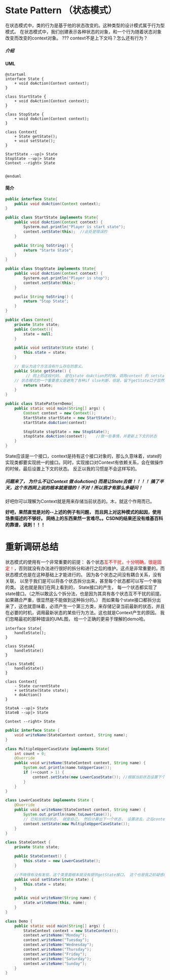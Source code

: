 # State Pattern （状态模式）
在状态模式中，类的行为是基于他的状态改变的。这种类型的设计模式属于行为型模式。
在状态模式中，我们创建表示各种状态的对象，和一个行为随着状态对象改变而改变的context对象。
??? context不是上下文吗？怎么还有行为？
##### 介绍

#### UML
```puml
@startuml
interface State {
    + void doAction(Context context);
}

class StartState {
    + void doAction(Context context);
} 

class StopState {
    + void doAction(Context context);
}

class Context{
    + State getState();
    + void setState();
}

StartState --up|> State
StopState --up|> State
Context --right> State


@enduml
```
#### 简介


```java
public interface State{
    public void doAction(Context context);
}
```

```java
public class StartState implements State{
    public void doAction(Context context) {
        Systerm.out.println("Player is start state");
        context.setState(this);  //此处是错误的
    }

    public String toString() {
        return "Starte State";
    }
}
```

```java
public class StopState implements State{
    public void doAction(Context context) {
        Systerm.out.println("Player is stop");
        context.setState(this);
    }

    puclic String toString() {
        return "Stop State";
    }
}
```

```java
public class Context{
    private State state;
    public Context(){
        state = null;
    }

    public void setState(State state) {
        this.state = state;
    }

    // 我认为这个方法没有什么存在的意义。
    public State getState() {
         // 网上的这段代码， 是在state doAction的时候，调用context 的 setstate， 也就是做完了最重要的操作之后再setState的。那么这样的话，我真不知道这个getState的存在还有何意义。除非有地方要取这个state做判断， 不过即使拿出来判断，有什么意义呢？doAction中有实际操作，想要行为有本质上的不一致，难道还要不断的new 需要 state实现类，然后调用doAction？ 
    // 状态模式的一个重要意义是避免了各种if slse判断，但是，留下getState口子显然就是给外界判断用的。这样会为各种判断留下很多出口。与初衷不符合！ 所以我认为这个例子有很大的问题啊！
        return state;
    }
}
```

```java
public class StatePatternDemo{
    public static void main(String[] args) {
        Context context = new Context();
        StartState startState = new StartState();
        startState.doAction(context)

        StopState stopState = new StopState();
        stopState.doAction(context);    //做一些事情，并更新上下文的状态
    }
}
```

State应该是一个接口，context是持有这个接口对象的，那么久意味着，state的实现类都要实现统一的接口。同时，实现接口对Context有依赖关系，会在做操作的时候，最后设置上下文的状态。 反正以我的习惯是不会这样写的。

##### 问题来了， 为什么不让Context 做 doAction() 而是让State去做！！！！ 搞了半天，这个东西网上说的根本就是错的！不对！所以我才有那么多疑问！

好吧你可以理解为Context就是用来存储当前状态的。木，就这个作用而已。

**好吧，果然直觉是对的--上述的例子有问题， 而且网上对这种模式的起因，使用场景描述的不够好。 网络上的东西果然一言难尽。。CSDN的结果还没有维基百科的靠谱，讽刺！！！**

# 重新调研总结
 
状态模式的使用有一个非常重要的前提： 各个状态<font color=ff0000>互不干扰，十分明确，很是固定！</font>，否则就没有办法进行很好的拆分和进行之后的维护。这点是非常重要的。而状态模式也是在这种基础上才能进行的。
因为各个状态之间没有耦合关系，没有关联， 以至于我们是可以将各个状态拆分出来，甚至每个状态都可以写一个单独的类。 这也就是我们在网上看到的， State接口的产生， 每一个状态都实现了state接口。（之所以敢这么个拆分法，也是因为其具有各个状态互不干扰的前提。如果耦合严重，很显然是不能做到这种拆分的。）
而如果每个state接口都拆分出来了，这也就意味着，必须产生一个第三方类，来存储记录当前最新的状态，并且在必要的时机，调用最新状态的某些行为方法。这也就是Context产生的原因。
我们忽略最初的那种错误的UML图， 给一个正确的更易于理解的demo哈。
```puml
interface State{
    handleState();
}

class StateA{
    handleState()
}

class StateB{
    handleState()
}

class Context{
    - State currentState
    + setState(State state);
    + doAction()
}

StateA --up|> State
StateB --up|> State

Context --right> State
```

```java
public interface State {
    void writeName(StateContext context, String name);
}

class MultipleUpperCaseState implements State{
    int count = 0;
    @Override
    public void writeName(StateContext context, String name) {
        System.out.println(name.toUpperCase());
        if (++count > 1) {
            context.setState(new LowerCaseState()); //根据当前状态设置下个状态！ 并且这个逻辑必须确保状态规则特别稳定， 之后也不会变。
        }
    }
}

class LowerCaseState implements State {
    @Override
    public void writeName(StateContext context, String name) {
        System.out.println(name.toLowerCase());
        // 已知当前的状态， 就是自己， 然后计算出下一个状态， 设置进去。之后context再次调用的时候，状态已经改变了。
        context.setState(new MultipleUpperCaseState());
    }
}

class StateContext {
    private State state;

    public StateContext() {
        this.state = new LowerCaseState();
    }

    //不晓得有没有发现，这个类里面根本就没有提供getState接口。 这个也是我之前疑惑的点， 我当时就认为getState()接口根本就没有必要！
    public void setState(State state) {
        this.state = state;
    }

    public void writeName(String name) {
        state.writeName(this, name);
    }
}

```

```java
class Demo {
    public static void main(String[] args) {
        StateContext context = new StateContext();
        context.writeName("Monday");
        context.writeName("Tuesday");
        context.writeName("Wednesday");
        context.writeName("Thursday");
        context.writeName("Friday");
        context.writeName("Saturday");
        context.writeName("Sunday");
    }
}
```
